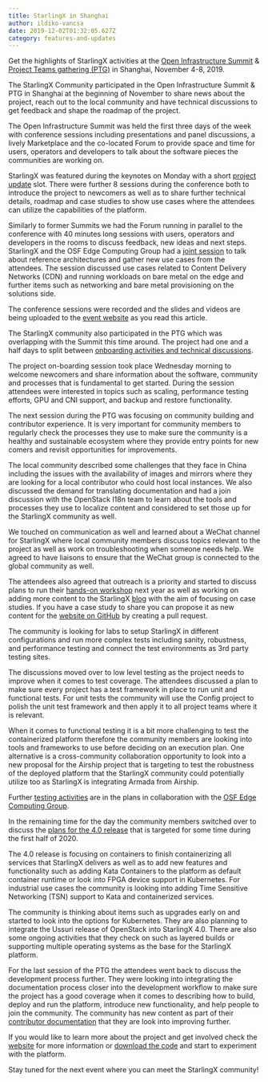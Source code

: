 ```yaml
---
title: StarlingX in Shanghai
author: ildiko-vancsa
date: 2019-12-02T01:32:05.627Z
category: features-and-updates
---
```


Get the highlights of StarlingX activities at the [Open Infrastructure Summit](https://www.openstack.org/summit) & [Project Teams gathering (PTG)](https://www.openstack.org/ptg/) in Shanghai, November 4-8, 2019. <!-- more -->

The StarlingX Community participated in the Open Infrastructure Summit & PTG in Shanghai at the beginning of November to share news about the project, reach out to the local community and have technical discussions to get feedback and shape the roadmap of the project.

The Open Infrastructure Summit was held the first three days of the week with conference sessions including presentations and panel discussions, a lively Marketplace and the co-located Forum to provide space and time for users, operators and developers to talk about the software pieces the communities are working on.

StarlingX was featured during the keynotes on Monday with a short [project update](https://www.openstack.org/videos/summits/shanghai-2019/osf-project-update-starlingx) slot. There were further 8 sessions during the conference both to introduce the project to newcomers as well as to share further technical details, roadmap and case studies to show use cases where the attendees can utilize the capabilities of the platform.

Similarly to former Summits we had the Forum running in parallel to the conference with  40 minutes long sessions with users, operators and developers in the rooms to discuss feedback, new ideas and next steps. StarlingX and the OSF Edge Computing Group had a [joint session](https://etherpad.openstack.org/p/PVG-edge-wg-forum) to talk about reference architectures and gather new use cases from the attendees. The session discussed use cases related to Content Delivery Networks (CDN) and running workloads on bare metal on the edge and further items such as networking and bare metal provisioning on the solutions side.

The conference sessions were recorded and the slides and videos are being uploaded to the [event website](https://www.openstack.org/videos/search?search=starlingx) as you read this article.

The StarlingX community also participated in the PTG which was overlapping with the Summit this time around. The project had one and a half days to split between [onboarding activities and technical discussions](https://etherpad.openstack.org/p/starlingX-ptg-agenda-shanghai).

The project on-boarding session took place Wednesday morning to welcome newcomers and share information about the software, community and processes that is fundamental to get started. During the session attendees were interested in topics such as scaling, performance testing efforts, GPU and CNI support, and backup and restore functionality.

The next session during the PTG was focusing on community building and contributor experience. It is very important for community members to regularly check the processes they use to make sure the community is a healthy and sustainable ecosystem where they provide entry points for new comers and revisit opportunities for improvements.

The local community described some challenges that they face in China including the issues with the availability of images and mirrors where they are looking for a local contributor who could host local instances. We also discussed the demand for translating documentation and had a join discussion with the OpenStack I18n team to learn about the tools and processes they use to localize content and considered to set those up for the StarlingX community as well.

We touched on communication as well and learned about a WeChat channel for StarlingX where local community members discuss topics relevant to the project as well as work on troubleshooting when someone needs help. We agreed to have liaisons to ensure that the WeChat group is connected to the global community as well.

The attendees also agreed that outreach is a priority and started to discuss plans to run their [hands-on workshop](https://www.starlingx.io/blog/starlingx-openinfra-summit-workshop-2019.html) next year as well as working on adding more content to the StarlingX [blog](https://www.starlingx.io/blog/) with the aim of focusing on case studies. If you have a case study to share you can propose it as new content for the [website on GitHub](https://github.com/StarlingXWeb/starlingx-website/tree/master/site/blog) by creating a pull request.

The community is looking for labs to setup StarlingX in different configurations and run more complex tests including sanity, robustness, and performance testing and connect the test environments as 3rd party testing sites.

The discussions moved over to low level testing as the project needs to improve when it comes to test coverage. The attendees discussed a plan to make sure every project has a test framework in place to run unit and functional tests. For unit tests the community will use the Config project to polish the unit test framework and then apply it to all project teams where it is relevant.

When it comes to functional testing it is a bit more challenging to test the containerized platform therefore the community members are looking into tools and frameworks to use before deciding on an execution plan. One alternative is a cross-community collaboration opportunity to look into a new proposal for the Airship project that is targeting to test the robustness of the deployed platform that the StarlingX community could potentially utilize too as StarlingX is integrating Armada from Airship.

Further [testing activities](https://etherpad.openstack.org/p/ecg-test-plan) are in the plans in collaboration with the [OSF Edge Computing Group](https://wiki.openstack.org/wiki/Edge_Computing_Group).

In the remaining time for the day the community members switched over to discuss the [plans for the 4.0 release](https://etherpad.openstack.org/p/stx.4.0-feature-candidates) that is targeted for some time during the first half of 2020.

The 4.0 release is focusing on containers to finish containerizing all services that StarlingX delivers as well as to add new features and functionality such as adding Kata Containers to the platform as default container runtime or look into FPGA device support in Kubernetes. For industrial use cases the community is looking into adding Time Sensitive Networking (TSN) support to Kata and containerized services.

The community is thinking about items such as upgrades early on and started to look into the options for Kubernetes. They are also planning to integrate the Ussuri release of OpenStack into StarlingX 4.0. There are also some ongoing activities that they check on such as layered builds or supporting multiple operating systems as the base for the StarlingX platform.

For the last session of the PTG the attendees went back to discuss the development process further. They were looking into integrating the documentation process closer into the development workflow to make sure the project has a good coverage when it comes to describing how to build, deploy and run the platform, introduce new functionality, and help people to join the community. The community has new content as part of their [contributor documentation](https://docs.starlingx.io/contributor/index.html) that they are look into improving further.

If you would like to learn more about the project and get involved check the [website](https://www.starlingx.io) for more information or [download the code](https://opendev.org/starlingx) and start to experiment with the platform.

Stay tuned for the next event where you can meet the StarlingX community!
